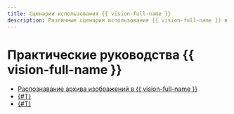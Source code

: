```yaml
---
title: Сценарии использования {{ vision-full-name }}
description: Различные сценарии использования {{ vision-full-name }} в {{ yandex-cloud }}.
---
```


# Практические руководства {{ vision-full-name }}

* [Распознавание архива изображений в {{ vision-full-name }}](archive-from-vision-to-object-storage.md)
* [{#T}](./recognizer-bot.md)
* [{#T}](./vision-ocrrecognizer-storage.md)

